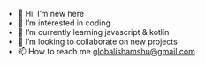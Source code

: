 - 👋 Hi, I’m new here
- 👀 I’m interested in coding
- 🌱 I’m currently learning javascript & kotlin
- 💞️ I’m looking to collaborate on new projects
- 📫 How to reach me globalishamshu@gmail.com

<!---
gitkutemp/gitkutemp is a ✨ special ✨ repository because its `README.md` (this file) appears on your GitHub profile.
You can click the Preview link to take a look at your changes.
--->
